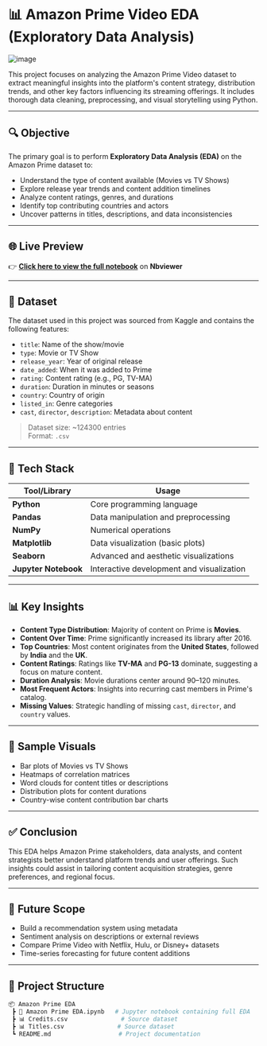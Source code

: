 # 📊 Amazon Prime Video EDA (Exploratory Data Analysis)

![image](https://github.com/user-attachments/assets/717d9612-8658-4771-95e1-3ee6cce926d6)


This project focuses on analyzing the Amazon Prime Video dataset to extract meaningful insights into the platform's content strategy, distribution trends, and other key factors influencing its streaming offerings. It includes thorough data cleaning, preprocessing, and visual storytelling using Python.

---

## 🔍 Objective

The primary goal is to perform **Exploratory Data Analysis (EDA)** on the Amazon Prime dataset to:

- Understand the type of content available (Movies vs TV Shows)
- Explore release year trends and content addition timelines
- Analyze content ratings, genres, and durations
- Identify top contributing countries and actors
- Uncover patterns in titles, descriptions, and data inconsistencies

---

## 🌐 Live Preview

👉 **[Click here to view the full notebook](https://nbviewer.org/github/NafisAnsari786/PortfolioProjects/blob/main/Amazon%20Prime%20EDA/Amazon%20Prime%20EDA.ipynb)** on **Nbviewer**

---

## 📁 Dataset

The dataset used in this project was sourced from Kaggle and contains the following features:

- `title`: Name of the show/movie
- `type`: Movie or TV Show
- `release_year`: Year of original release
- `date_added`: When it was added to Prime
- `rating`: Content rating (e.g., PG, TV-MA)
- `duration`: Duration in minutes or seasons
- `country`: Country of origin
- `listed_in`: Genre categories
- `cast`, `director`, `description`: Metadata about content

> Dataset size: ~124300 entries  
> Format: `.csv`

---

## 🧰 Tech Stack

| Tool/Library      | Usage                             |
|------------------|------------------------------------|
| **Python**        | Core programming language          |
| **Pandas**        | Data manipulation and preprocessing |
| **NumPy**         | Numerical operations               |
| **Matplotlib**    | Data visualization (basic plots)   |
| **Seaborn**       | Advanced and aesthetic visualizations |
| **Jupyter Notebook** | Interactive development and visualization |

---

## 📊 Key Insights

- **Content Type Distribution**: Majority of content on Prime is **Movies**.
- **Content Over Time**: Prime significantly increased its library after 2016.
- **Top Countries**: Most content originates from the **United States**, followed by **India** and the **UK**.
- **Content Ratings**: Ratings like **TV-MA** and **PG-13** dominate, suggesting a focus on mature content.
- **Duration Analysis**: Movie durations center around 90–120 minutes.
- **Most Frequent Actors**: Insights into recurring cast members in Prime's catalog.
- **Missing Values**: Strategic handling of missing `cast`, `director`, and `country` values.

---

## 📸 Sample Visuals

- Bar plots of Movies vs TV Shows
- Heatmaps of correlation matrices
- Word clouds for content titles or descriptions
- Distribution plots for content durations
- Country-wise content contribution bar charts

---

## ✅ Conclusion

This EDA helps Amazon Prime stakeholders, data analysts, and content strategists better understand platform trends and user offerings. Such insights could assist in tailoring content acquisition strategies, genre preferences, and regional focus.

---

## 📌 Future Scope

- Build a recommendation system using metadata
- Sentiment analysis on descriptions or external reviews
- Compare Prime Video with Netflix, Hulu, or Disney+ datasets
- Time-series forecasting for future content additions

---

## 📁 Project Structure

```bash
📦 Amazon Prime EDA
 ┣ 📜 Amazon Prime EDA.ipynb   # Jupyter notebook containing full EDA
 ┣ 📊 Credits.csv               # Source dataset
 ┣ 📊 Titles.csv               # Source dataset
 ┗ README.md                   # Project documentation
